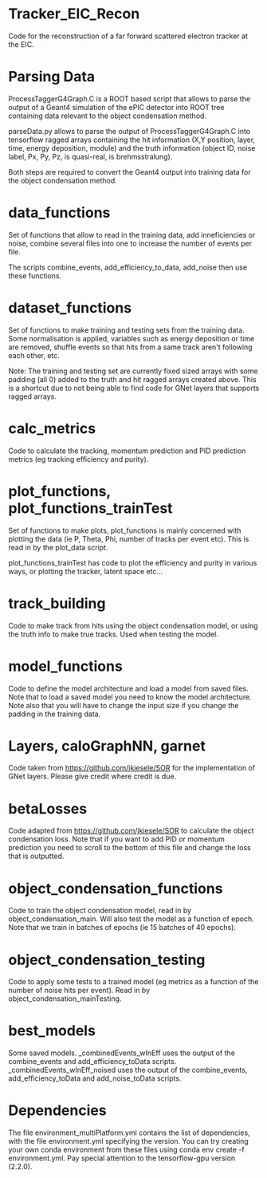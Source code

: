 # Tracker_EIC_Recon
Code for the reconstruction of a far forward scattered electron tracker at the EIC.

# Parsing Data

ProcessTaggerG4Graph.C is a ROOT based script that allows to parse the output of a Geant4 simulation of the ePIC detector into ROOT tree containing data relevant to the object condensation method.

parseData.py allows to parse the output of ProcessTaggerG4Graph.C into tensorflow ragged arrays containing the hit information (X,Y position, layer, time, energy deposition, module) and the truth information (object ID, noise label, Px, Py, Pz, is quasi-real, is brehmsstralung).

Both steps are required to convert the Geant4 output into training data for the object condensation method.

# data_functions

Set of functions that allow to read in the training data, add inneficiencies or noise, combine several files into one to increase the number of events per file.

The scripts combine_events, add_efficiency_to_data, add_noise then use these functions.

# dataset_functions

Set of functions to make training and testing sets from the training data. Some normalisation is applied, variables such as energy deposition or time are removed, shuffle events so that hits from a same track aren't following each other, etc. 

Note: The training and testing set are currently fixed sized arrays with some padding (all 0) added to the truth and hit ragged arrays created above. This is a shortcut due to not being able to find code for GNet layers that supports ragged arrays.

# calc_metrics

Code to calculate the tracking, momentum prediction and PID prediction metrics (eg tracking efficiency and purity).

# plot_functions, plot_functions_trainTest

Set of functions to make plots, plot_functions is mainly concerned with plotting the data (ie P, Theta, Phi, number of tracks per event etc). This is read in by the plot_data script.

plot_functions_trainTest has code to plot the efficiency and purity in various ways, or plotting the tracker, latent space etc...

# track_building

Code to make track from hits using the object condensation model, or using the truth info to make true tracks. Used when testing the model.

# model_functions 

Code to define the model architecture and load a model from saved files. Note that to load a saved model you need to know the model architecture. Note also that you will have to change the input size if you change the padding in the training data.

# Layers, caloGraphNN, garnet

Code taken from https://github.com/jkiesele/SOR for the implementation of GNet layers. Please give credit where credit is due.

# betaLosses

Code adapted from https://github.com/jkiesele/SOR to calculate the object condensation loss. Note that if you want to add PID or momentum prediction you need to scroll to the bottom of this file and change the loss that is outputted.

# object_condensation_functions

Code to train the object condensation model, read in by object_condensation_main. Will also test the model as a function of epoch. Note that we train in batches of epochs (ie 15 batches of 40 epochs).

# object_condensation_testing

Code to apply some tests to a trained model (eg metrics as a function of the number of noise hits per event). Read in by object_condensation_mainTesting.

# best_models

Some saved models. _combinedEvents_wInEff uses the output of the combine_events and add_efficiency_toData scripts. _combinedEvents_wInEff_noised uses the output of the combine_events, add_efficiency_toData and add_noise_toData scripts. 

# Dependencies

The file environment_multiPlatform.yml contains the list of dependencies, with the file environment.yml specifying the version. You can try creating your own conda environment from these files using conda env create -f environment.yml. Pay special attention to the tensorflow-gpu version (2.2.0).